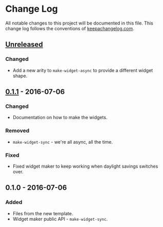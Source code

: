 # Change Log
All notable changes to this project will be documented in this file. This change log follows the conventions of [keepachangelog.com](http://keepachangelog.com/).

## [Unreleased]
### Changed
- Add a new arity to `make-widget-async` to provide a different widget shape.

## [0.1.1] - 2016-07-06
### Changed
- Documentation on how to make the widgets.

### Removed
- `make-widget-sync` - we're all async, all the time.

### Fixed
- Fixed widget maker to keep working when daylight savings switches over.

## 0.1.0 - 2016-07-06
### Added
- Files from the new template.
- Widget maker public API - `make-widget-sync`.

[Unreleased]: https://github.com/your-name/yenwel.github.io/compare/0.1.1...HEAD
[0.1.1]: https://github.com/your-name/yenwel.github.io/compare/0.1.0...0.1.1
